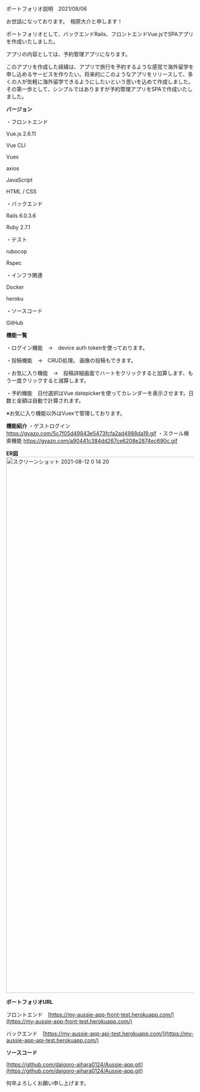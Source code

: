 ポートフォリオ説明　2021/08/06

お世話になっております。　相原大介と申します！

ポートフォリオとして、バックエンドRails、フロントエンドVue.jsでSPAアプリを作成いたしました。

アプリの内容としては、予約管理アプリになります。

このアプリを作成した経緯は、アプリで旅行を予約するような感覚で海外留学を申し込めるサービスを作りたい。将来的にこのようなアプリをリリースして、多くの人が気軽に海外留学できるようにしたいという思いを込めて作成しました。その第一歩として、シンプルではありますが予約管理アプリをSPAで作成いたしました。

**バージョン**

・フロントエンド

  Vue.js 2.6.11

  Vue CLI

  Vuex

  axios

  JavaScript

  HTML / CSS

・バックエンド

  Rails 6.0.3.6

  Ruby 2.7.1

・テスト

  rubocop

  Rspec

・インフラ関連

  Docker

  heroku

・ソースコード

  GitHub

**機能一覧**

・ログイン機能　→　device auth tokenを使っております。

・投稿機能　→　CRUD処理。 画像の投稿もできます。

・お気に入り機能　→　投稿詳細画面でハートをクリックすると加算します、もう一度クリックすると減算します。

・予約機能　日付選択はVue datepickerを使ってカレンダーを表示させます。日数と金額は自動で計算されます。

※お気に入り機能以外はVuexで管理しております。


**機能紹介**
・ゲストログイン
https://gyazo.com/5c7f05d49843e5473fcfa2ad4988da19.gif
・スクール検索機能
https://gyazo.com/a90441c384dd267ce6208e2874ec690c.gif

**ER図**
<img width="1440" alt="スクリーンショット 2021-08-12 0 14 20" src="https://user-images.githubusercontent.com/74578337/129055970-55116ea7-3066-4358-9e98-586b4b3bdda8.png">

**ポートフォリオURL**

フロントエンド　[https://my-aussie-app-front-test.herokuapp.com/](https://my-aussie-app-front-test.herokuapp.com/)

バックエンド　[https://my-aussie-app-api-test.herokuapp.com/](https://my-aussie-app-api-test.herokuapp.com/)

**ソースコード**

[https://github.com/daigoro-aihara0124/Aussie-app.git](https://github.com/daigoro-aihara0124/Aussie-app.git)

何卒よろしくお願い申し上げます。
